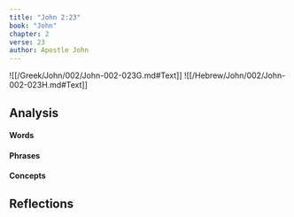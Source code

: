 ```yaml
---
title: "John 2:23"
book: "John"
chapter: 2
verse: 23
author: Apostle John
---
```

![[/Greek/John/002/John-002-023G.md#Text]]
![[/Hebrew/John/002/John-002-023H.md#Text]]

## Analysis

#### Words

#### Phrases

#### Concepts

## Reflections
